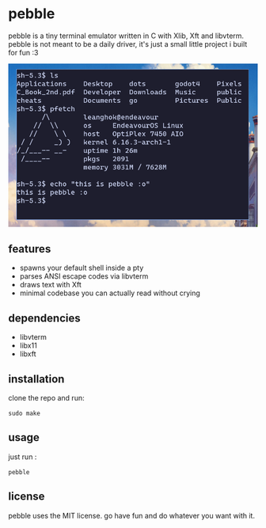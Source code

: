# pebble

pebble is a tiny terminal emulator written in C with Xlib, Xft and libvterm. pebble is not meant
to be a daily driver, it's just a small little project i built for fun :3

![pebble](./pebble.png)

## features

- spawns your default shell inside a pty
- parses ANSI escape codes via libvterm
- draws text with Xft
- minimal codebase you can actually read without crying

## dependencies

- libvterm
- libx11
- libxft

## installation

clone the repo and run:

```
sudo make
```

## usage

just run :

```
pebble
```

## license

pebble uses the MIT license. go have fun and do whatever you want with it.
